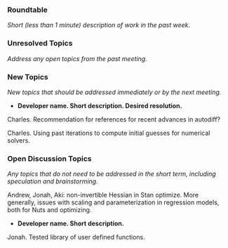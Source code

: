 ### Roundtable
_Short (less than 1 minute) description of work in the past week._


### Unresolved Topics
_Address any open topics from the past meeting._

### New Topics
_New topics that should be addressed immediately or by the next
meeting._

* __Developer name.  Short description.  Desired resolution.__

Charles. Recommendation for references for recent advances in autodiff?

Charles. Using past iterations to compute initial guesses for numerical solvers.

### Open Discussion Topics

_Any topics that do not need to be addressed in the short term,
including speculation and brainstorming._

Andrew, Jonah, Aki: non-invertible Hessian in Stan optimize.  More generally, issues with scaling and parameterization in regression models, both for Nuts and optimizing.

* __Developer name.  Short description.__

Jonah. Tested library of user defined functions.